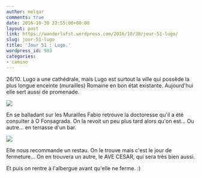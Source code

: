 ```yaml
---
author: melqar
comments: true
date: 2016-10-30 22:55:00+00:00
layout: post
link: https://wanderlufst.wordpress.com/2016/10/30/jour-51-lugo/
slug: jour-51-lugo
title: 'Jour 51 : Lugo.'
wordpress_id: 983
categories:
- camino
---
```


26/10. Lugo a une cathédrale, mais Lugo est surtout la ville qui possède la plus longue enceinte (murailles) Romaine en bon état existante. Aujourd'hui elle sert aussi de promenade.

[![](http://wanderlufst.files.wordpress.com/2016/10/wp-image-365304701jpg.jpg)](http://wanderlufst.files.wordpress.com/2016/10/wp-image-365304701jpg.jpg)

En se balladant sur les Murailles Fabio retrouve la doctoresse qu'il a été consulter à O Fonsagrada. On la revoit un peu plus tard alors qu'on est... Ou autre... en terrasse d'un bar.

[![](http://wanderlufst.files.wordpress.com/2016/10/wp-image-1664295088jpg.jpg)](http://wanderlufst.files.wordpress.com/2016/10/wp-image-1664295088jpg.jpg)

Elle nous recommande un restau. On le trouve mais c'est le jour de fermeture... On en trouvera un autre, le AVE CESAR, qui sera très bien aussi.

Et puis on rentre à l'albergue avant qu'elle ne ferme. :)
